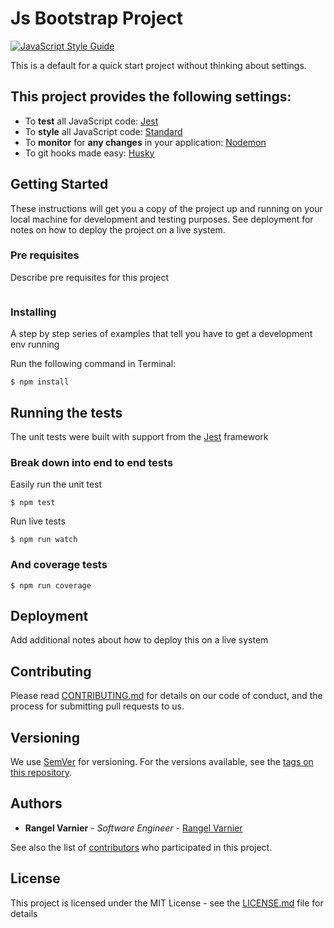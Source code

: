 # Js Bootstrap Project

[![JavaScript Style Guide](https://cdn.rawgit.com/standard/standard/master/badge.svg)](https://github.com/standard/standard)

This is a default for a quick start project without thinking about settings.

## This project provides the following settings:
* To **test** all JavaScript code: [Jest](https://facebook.github.io/jest/)
* To **style** all JavaScript code: [Standard](https://standardjs.com)
* To **monitor** for **any changes** in your application: [Nodemon](http://nodemon.io/)
* To git hooks made easy: [Husky](https://github.com/typicode/husky)

## Getting Started

These instructions will get you a copy of the project up and running on your local machine for development and testing purposes. See deployment for notes on how to deploy the project on a live system.

### Pre requisites

Describe pre requisites for this project

```

```

### Installing

A step by step series of examples that tell you have to get a development env running

Run the following command in Terminal:

```
$ npm install
```

## Running the tests

The unit tests were built with support from the [Jest](https://facebook.github.io/jest/) framework

### Break down into end to end tests

Easily run the unit test

```
$ npm test
```

Run live tests

```
$ npm run watch
```

### And coverage tests

```
$ npm run coverage
```

## Deployment

Add additional notes about how to deploy this on a live system

## Contributing

Please read [CONTRIBUTING.md]() for details on our code of conduct, and the process for submitting pull requests to us.

## Versioning

We use [SemVer](http://semver.org/) for versioning. For the versions available, see the [tags on this repository]().

## Authors

* **Rangel Varnier** - _Software Engineer_ - [Rangel Varnier](https://github.com/rangelvarnier)

See also the list of [contributors](/your/project/contributors) who participated in this project.

## License

This project is licensed under the MIT License - see the [LICENSE.md](LICENSE.md) file for details
